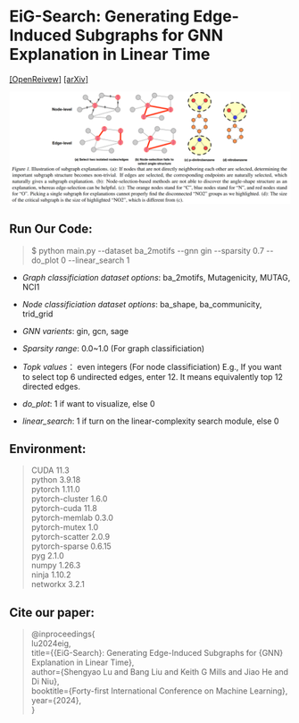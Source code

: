 # EiG-Search: Generating Edge-Induced Subgraphs for GNN Explanation in Linear Time 
[[OpenReivew]](https://openreview.net/forum?id=HO0g6cHVZx) [[arXiv]]()

![image](docs/eig_figure1.png)

## Run Our Code:
> $ python main.py --dataset ba_2motifs --gnn gin --sparsity 0.7 --do_plot 0 --linear_search 1

* *Graph classificiation dataset options*: ba_2motifs, Mutagenicity, MUTAG, NCI1

* *Node classificiation dataset options*: ba_shape, ba_communicity, trid_grid

* *GNN varients*: gin, gcn, sage

* *Sparsity range*: 0.0~1.0 (For graph classificiation)

* *Topk values*： even integers (For node classificiation) E.g., If you want to select top 6 undirected edges, enter 12. It means equivalently top 12 directed edges. 

* *do_plot*: 1 if want to visualize, else 0

* *linear_search*: 1 if turn on the linear-complexity search module, else 0

## Environment:
>CUDA                      11.3<br>
python                    3.9.18<br>
pytorch                   1.11.0          <br>
pytorch-cluster           1.6.0           <br>
pytorch-cuda              11.8            <br>
pytorch-memlab            0.3.0           <br>
pytorch-mutex             1.0             <br>
pytorch-scatter           2.0.9           <br>
pytorch-sparse            0.6.15          <br>
pyg                       2.1.0<br>
numpy                     1.26.3<br>
ninja                     1.10.2              <br>
networkx                  3.2.1<br>

## Cite our paper: 
>@inproceedings{<br>
    lu2024eig,<br>
    title={{EiG-Search}: Generating Edge-Induced Subgraphs for {GNN} Explanation in Linear Time},<br>
    author={Shengyao Lu and Bang Liu and Keith G Mills and Jiao He and Di Niu}, <br>
    booktitle={Forty-first International Conference on Machine Learning},<br>
    year={2024},<br>
}
